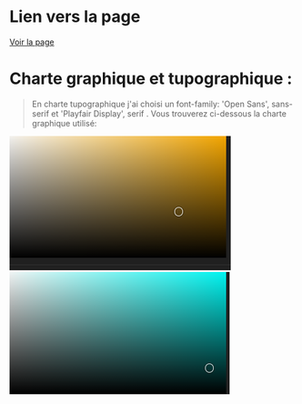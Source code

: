 # Lien vers la page
[Voir la page](https://youssef0801.github.io/application_voyage/)

# Charte graphique et tupographique :
>En charte tupographique j'ai choisi un font-family: 'Open Sans', sans-serif  et  'Playfair Display', serif  . Vous trouverez ci-dessous la charte graphique utilisé:

![graphique](./asset/bodyback.png)
![graphique](./asset/headfoot.png)
